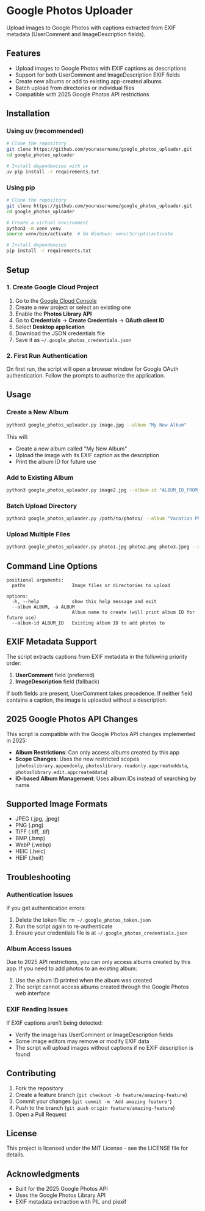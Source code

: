 # Google Photos Uploader

Upload images to Google Photos with captions extracted from EXIF metadata (UserComment and ImageDescription fields).

## Features

- Upload images to Google Photos with EXIF captions as descriptions
- Support for both UserComment and ImageDescription EXIF fields
- Create new albums or add to existing app-created albums
- Batch upload from directories or individual files
- Compatible with 2025 Google Photos API restrictions

## Installation

### Using uv (recommended)

```bash
# Clone the repository
git clone https://github.com/yourusername/google_photos_uploader.git
cd google_photos_uploader

# Install dependencies with uv
uv pip install -r requirements.txt
```

### Using pip

```bash
# Clone the repository
git clone https://github.com/yourusername/google_photos_uploader.git
cd google_photos_uploader

# Create a virtual environment
python3 -m venv venv
source venv/bin/activate  # On Windows: venv\Scripts\activate

# Install dependencies
pip install -r requirements.txt
```

## Setup

### 1. Create Google Cloud Project

1. Go to the [Google Cloud Console](https://console.cloud.google.com/)
2. Create a new project or select an existing one
3. Enable the **Photos Library API**
4. Go to **Credentials** → **Create Credentials** → **OAuth client ID**
5. Select **Desktop application**
6. Download the JSON credentials file
7. Save it as `~/.google_photos_credentials.json`

### 2. First Run Authentication

On first run, the script will open a browser window for Google OAuth authentication. Follow the prompts to authorize the application.

## Usage

### Create a New Album

```bash
python3 google_photos_uploader.py image.jpg --album "My New Album"
```

This will:
- Create a new album called "My New Album"
- Upload the image with its EXIF caption as the description
- Print the album ID for future use

### Add to Existing Album

```bash
python3 google_photos_uploader.py image2.jpg --album-id "ALBUM_ID_FROM_PREVIOUS_COMMAND"
```

### Batch Upload Directory

```bash
python3 google_photos_uploader.py /path/to/photos/ --album "Vacation Photos"
```

### Upload Multiple Files

```bash
python3 google_photos_uploader.py photo1.jpg photo2.png photo3.jpeg --album "Mixed Photos"
```

## Command Line Options

```
positional arguments:
  paths                 Image files or directories to upload

options:
  -h, --help            show this help message and exit
  --album ALBUM, -a ALBUM
                        Album name to create (will print album ID for future use)
  --album-id ALBUM_ID   Existing album ID to add photos to
```

## EXIF Metadata Support

The script extracts captions from EXIF metadata in the following priority order:

1. **UserComment** field (preferred)
2. **ImageDescription** field (fallback)

If both fields are present, UserComment takes precedence. If neither field contains a caption, the image is uploaded without a description.

## 2025 Google Photos API Changes

This script is compatible with the Google Photos API changes implemented in 2025:

- **Album Restrictions**: Can only access albums created by this app
- **Scope Changes**: Uses the new restricted scopes (`photoslibrary.appendonly`, `photoslibrary.readonly.appcreateddata`, `photoslibrary.edit.appcreateddata`)
- **ID-based Album Management**: Uses album IDs instead of searching by name

## Supported Image Formats

- JPEG (.jpg, .jpeg)
- PNG (.png)
- TIFF (.tiff, .tif)
- BMP (.bmp)
- WebP (.webp)
- HEIC (.heic)
- HEIF (.heif)

## Troubleshooting

### Authentication Issues

If you get authentication errors:

1. Delete the token file: `rm ~/.google_photos_token.json`
2. Run the script again to re-authenticate
3. Ensure your credentials file is at `~/.google_photos_credentials.json`

### Album Access Issues

Due to 2025 API restrictions, you can only access albums created by this app. If you need to add photos to an existing album:

1. Use the album ID printed when the album was created
2. The script cannot access albums created through the Google Photos web interface

### EXIF Reading Issues

If EXIF captions aren't being detected:

- Verify the image has UserComment or ImageDescription fields
- Some image editors may remove or modify EXIF data
- The script will upload images without captions if no EXIF description is found

## Contributing

1. Fork the repository
2. Create a feature branch (`git checkout -b feature/amazing-feature`)
3. Commit your changes (`git commit -m 'Add amazing feature'`)
4. Push to the branch (`git push origin feature/amazing-feature`)
5. Open a Pull Request

## License

This project is licensed under the MIT License - see the LICENSE file for details.

## Acknowledgments

- Built for the 2025 Google Photos API
- Uses the Google Photos Library API
- EXIF metadata extraction with PIL and piexif